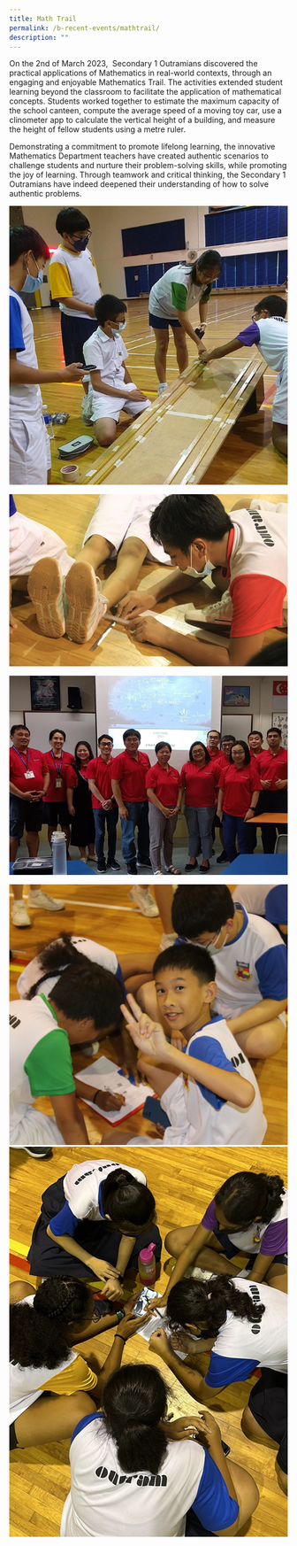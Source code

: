 ```yaml
---
title: Math Trail
permalink: /b-recent-events/mathtrail/
description: ""
---
```

On the 2nd of March 2023,  Secondary 1 Outramians discovered the practical applications of Mathematics in real-world contexts, through an engaging and enjoyable Mathematics Trail. The activities extended student learning beyond the classroom to facilitate the application of mathematical concepts. Students worked together to estimate the maximum capacity of the school canteen, compute the average speed of a moving toy car, use a clinometer app to calculate the vertical height of a building, and measure the height of fellow students using a metre ruler.

Demonstrating a commitment to promote lifelong learning, the innovative Mathematics Department teachers have created authentic scenarios to challenge students and nurture their problem-solving skills, while promoting the joy of learning. Through teamwork and critical thinking, the Secondary 1 Outramians have indeed deepened their understanding of how to solve authentic problems.


![](/images/News%20and%20Announcements/2023/Math%20Trail/picture1.jpg)

![](/images/News%20and%20Announcements/2023/Math%20Trail/picture%202.jpg)

![](/images/News%20and%20Announcements/2023/Math%20Trail/picture3.jpeg)

![](/images/News%20and%20Announcements/2023/Math%20Trail/picture%204.JPG)
![](/images/News%20and%20Announcements/2023/Math%20Trail/picture%208.jpeg)